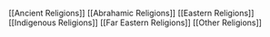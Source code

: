 [[Ancient Religions]]
[[Abrahamic Religions]]
[[Eastern Religions]]
[[Indigenous Religions]]
[[Far Eastern Religions]]
[[Other Religions]]
